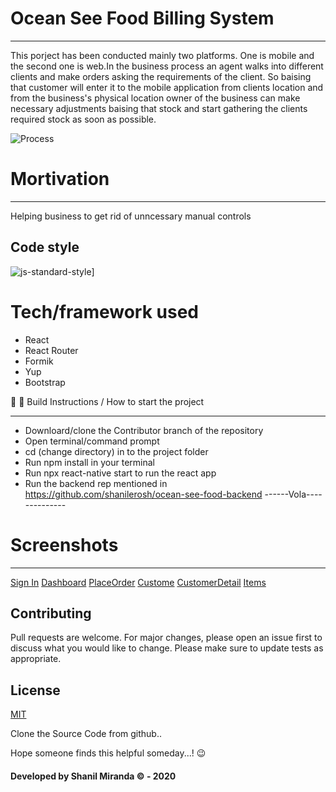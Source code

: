 # Ocean See Food Billing System

---

This porject has been conducted mainly two platforms. One is mobile and the second one is web.In the business process an agent walks into different clients and make orders asking the requirements of the client. So baising that customer will enter it to the mobile application from clients location and from the business's physical location owner of the business can make necessary adjustments baising that stock and start gathering the clients required stock as soon as possible.

![Process](https://i.ibb.co/YRScWCh/Screenshot-from-2021-01-07-02-30-55.png)

# Mortivation

---

Helping business to get rid of unncessary manual controls

## Code style

![js-standard-style](https://img.shields.io/azure-devops/coverage/swellaby/opensource/25.svg)]

# Tech/framework used

- React
- React Router
- Formik
- Yup
- Bootstrap

🚀 🚀 Build Instructions / How to start the project

---

- Downloard/clone the Contributor branch of the repository
- Open terminal/command prompt
- cd (change directory) in to the project folder
- Run npm install in your terminal
- Run npx react-native start to run the react app
- Run the backend rep mentioned in https://github.com/shanilerosh/ocean-see-food-backend
 ------Vola--------------

# Screenshots

---

[Sign In](https://i.ibb.co/34T5NQz/login.png) 
[Dashboard](https://i.ibb.co/6BYgb6S/dashboard.png) 
[PlaceOrder](https://i.ibb.co/WPmzZpY/placeorderform.png) 
[Custome](https://i.ibb.co/5WwTtdb/customer.png) 
[CustomerDetail](https://i.ibb.co/ws8SmGr/customer-Detail.png) 
[Items](https://i.ibb.co/mSHjQwL/item.png) 


## Contributing

Pull requests are welcome. For major changes, please open an issue first to discuss what you would like to change.
Please make sure to update tests as appropriate.

## License

[MIT](https://choosealicense.com/licenses/mit/)

Clone the Source Code from github..

Hope someone finds this helpful someday...! :wink:

#### Developed by Shanil Miranda © - 2020
